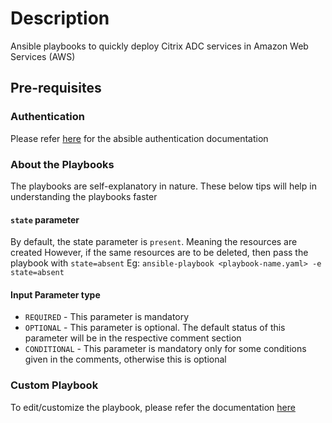
# Description
Ansible playbooks to quickly deploy Citrix ADC services in Amazon Web Services (AWS)

## Pre-requisites
### Authentication
Please refer [here](https://docs.ansible.com/ansible/latest/scenario_guides/guide_aws.html#authentication) for the absible authentication documentation

### About the Playbooks
The playbooks are self-explanatory in nature. These below tips will help in understanding the playbooks faster

#### `state` parameter
By default, the state parameter is `present`. Meaning the resources are created
However, if the same resources are to be deleted, then pass the playbook with `state=absent`
Eg: `ansible-playbook <playbook-name.yaml> -e state=absent`

#### Input Parameter type

 - `REQUIRED` - This parameter is mandatory
 - `OPTIONAL` - This parameter is optional. The default status of this parameter will be in the respective comment section
 - `CONDITIONAL` - This parameter is mandatory only for some conditions given in the comments, otherwise this is optional

### Custom Playbook
To edit/customize the playbook, please refer the documentation [here](https://docs.ansible.com/ansible/latest/modules/cloudformation_module.html)
